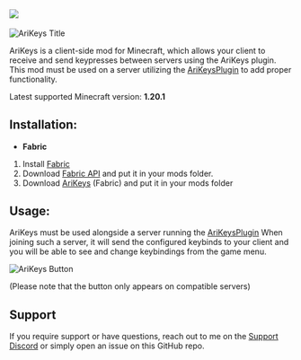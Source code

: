 [<img src="https://img.shields.io/badge/Donate-Paypal-blue">](https://www.paypal.com/donate/?hosted_button_id=XWVR2XKQ8UVLN)
---
![AriKeys Title](https://i.imgur.com/OMtfz7Z.png)

AriKeys is a client-side mod for Minecraft, which allows your client to receive and send keypresses between servers using the AriKeys plugin.
This mod must be used on a server utilizing the [AriKeysPlugin](https://www.spigotmc.org/resources/arikeysplugin-custom-keybinds.105968/) to add proper functionality.

Latest supported Minecraft version: **1.20.1**

## Installation:
- **Fabric**
1. Install [Fabric](https://fabricmc.net/use/installer/)
2. Download [Fabric API](https://www.curseforge.com/minecraft/mc-mods/fabric-api) and put it in your mods folder.
3. Download [AriKeys](https://github.com/ASangarin/AriKeys/releases) (Fabric) and put it in your mods folder

## Usage:
AriKeys must be used alongside a server running the [AriKeysPlugin](https://www.spigotmc.org/resources/arikeysplugin-custom-keybinds.105968/)
When joining such a server, it will send the configured keybinds to your client and you will be able to see and change keybindings from the game menu.

![AriKeys Button](https://i.imgur.com/LAFh91m.png)

(Please note that the button only appears on compatible servers)

## Support
If you require support or have questions, reach out to me on the [Support Discord](https://discord.gg/bPkStPTmNK) or simply open an issue on this GitHub repo.
